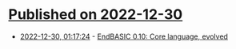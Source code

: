 # [Published on 2022-12-30](index.md)

* [2022-12-30, 01:17:24](https://news.ycombinator.com/item?id=34180436) - [EndBASIC 0.10: Core language, evolved](https://jmmv.dev/2022/12/endbasic-0.10.html)
